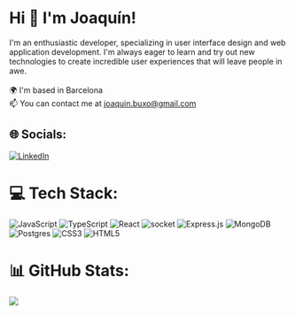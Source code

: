 # Hi 👋 I'm Joaquín!
I'm an enthusiastic developer, specializing in user interface design and web application development. I'm always eager to learn and try out new technologies to create incredible user experiences that will leave people in awe.<br><br> 🌍  I'm based in Barcelona<br> 📫 You can contact me at [joaquin.buxo@gmail.com](mailto:joaquin.buxo@gmail.com)<br>


## 🌐 Socials:
[![LinkedIn](https://img.shields.io/badge/LinkedIn-%230077B5.svg?logo=linkedin&logoColor=white)](https://www.linkedin.com/in/joaquin-buxo/) 

# 💻 Tech Stack:
![JavaScript](https://img.shields.io/badge/javascript-%23323330.svg?style=flat&logo=javascript&logoColor=%23F7DF1E) ![TypeScript](https://img.shields.io/badge/typescript-%23007ACC.svg?style=flat&logo=typescript&logoColor=white) ![React](https://img.shields.io/badge/react-%2320232a.svg?style=flat&logo=react&logoColor=%2361DAFB) ![socket](https://img.shields.io/badge/socket-black?style=flat&logo=socket.io&badgeColor=010101) ![Express.js](https://img.shields.io/badge/express.js-%23404d59.svg?style=flat&logo=express&logoColor=%2361DAFB) ![MongoDB](https://img.shields.io/badge/MongoDB-%234ea94b.svg?style=flat&logo=mongodb&logoColor=white) ![Postgres](https://img.shields.io/badge/postgres-%23316192.svg?style=flat&logo=postgresql&logoColor=white) ![CSS3](https://img.shields.io/badge/css3-%231572B6.svg?style=flat&logo=css3&logoColor=white) ![HTML5](https://img.shields.io/badge/html5-%23E34F26.svg?style=flat&logo=html5&logoColor=white)

# 📊 GitHub Stats:
![](https://github-readme-stats.vercel.app/api/top-langs?username=JoaquinBuxo&theme=dark&hide_border=false&include_all_commits=true&count_private=true&layout=compact)


